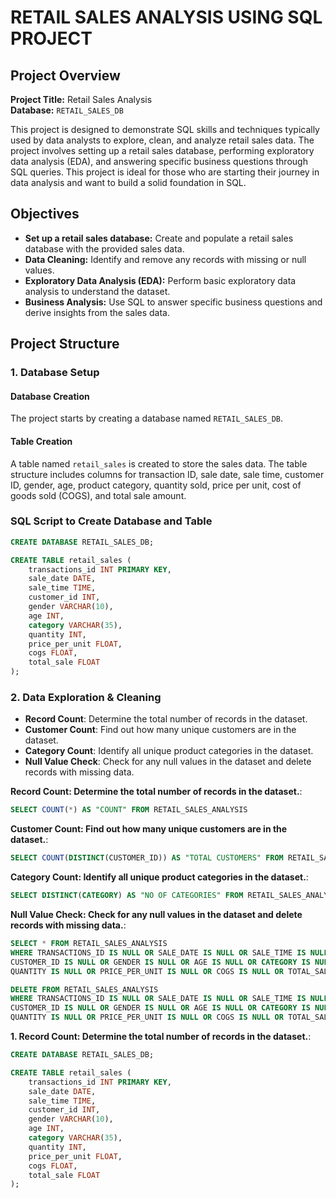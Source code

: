 # RETAIL SALES ANALYSIS USING SQL PROJECT
## Project Overview
**Project Title:** Retail Sales Analysis  
**Database:** `RETAIL_SALES_DB`  

This project is designed to demonstrate SQL skills and techniques typically used by data analysts to explore, clean, and analyze retail sales data. The project involves setting up a retail sales database, performing exploratory data analysis (EDA), and answering specific business questions through SQL queries. This project is ideal for those who are starting their journey in data analysis and want to build a solid foundation in SQL.

## Objectives
- **Set up a retail sales database:** Create and populate a retail sales database with the provided sales data.
- **Data Cleaning:** Identify and remove any records with missing or null values.
- **Exploratory Data Analysis (EDA):** Perform basic exploratory data analysis to understand the dataset.
- **Business Analysis:** Use SQL to answer specific business questions and derive insights from the sales data.

## Project Structure

### 1. Database Setup
#### Database Creation
The project starts by creating a database named `RETAIL_SALES_DB`.

#### Table Creation
A table named `retail_sales` is created to store the sales data. The table structure includes columns for transaction ID, sale date, sale time, customer ID, gender, age, product category, quantity sold, price per unit, cost of goods sold (COGS), and total sale amount.

### SQL Script to Create Database and Table
```sql
CREATE DATABASE RETAIL_SALES_DB;

CREATE TABLE retail_sales (
    transactions_id INT PRIMARY KEY,
    sale_date DATE,    
    sale_time TIME,
    customer_id INT,    
    gender VARCHAR(10),
    age INT,
    category VARCHAR(35),
    quantity INT,
    price_per_unit FLOAT,    
    cogs FLOAT,
    total_sale FLOAT
);
```
### 2. Data Exploration & Cleaning

- **Record Count**: Determine the total number of records in the dataset.
- **Customer Count**: Find out how many unique customers are in the dataset.
- **Category Count**: Identify all unique product categories in the dataset.
- **Null Value Check**: Check for any null values in the dataset and delete records with missing data.

**Record Count: Determine the total number of records in the dataset.**:
```sql
SELECT COUNT(*) AS "COUNT" FROM RETAIL_SALES_ANALYSIS
```
**Customer Count: Find out how many unique customers are in the dataset.**:
```sql
SELECT COUNT(DISTINCT(CUSTOMER_ID)) AS "TOTAL CUSTOMERS" FROM RETAIL_SALES_ANALYSIS
```
**Category Count: Identify all unique product categories in the dataset.**:
```sql
SELECT DISTINCT(CATEGORY) AS "NO OF CATEGORIES" FROM RETAIL_SALES_ANALYSIS 
```
**Null Value Check: Check for any null values in the dataset and delete records with missing data.**:
```sql
SELECT * FROM RETAIL_SALES_ANALYSIS
WHERE TRANSACTIONS_ID IS NULL OR SALE_DATE IS NULL OR SALE_TIME IS NULL OR
CUSTOMER_ID IS NULL OR GENDER IS NULL OR AGE IS NULL OR CATEGORY IS NULL OR
QUANTITY IS NULL OR PRICE_PER_UNIT IS NULL OR COGS IS NULL OR TOTAL_SALE IS NULL

DELETE FROM RETAIL_SALES_ANALYSIS
WHERE TRANSACTIONS_ID IS NULL OR SALE_DATE IS NULL OR SALE_TIME IS NULL OR
CUSTOMER_ID IS NULL OR GENDER IS NULL OR AGE IS NULL OR CATEGORY IS NULL OR
QUANTITY IS NULL OR PRICE_PER_UNIT IS NULL OR COGS IS NULL OR TOTAL_SALE IS NULL
```
**1. Record Count: Determine the total number of records in the dataset.**:
```sql
CREATE DATABASE RETAIL_SALES_DB;

CREATE TABLE retail_sales (
    transactions_id INT PRIMARY KEY,
    sale_date DATE,    
    sale_time TIME,
    customer_id INT,    
    gender VARCHAR(10),
    age INT,
    category VARCHAR(35),
    quantity INT,
    price_per_unit FLOAT,    
    cogs FLOAT,
    total_sale FLOAT
);
```
